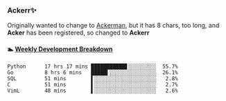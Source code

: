 ### Ackerr✨

Originally wanted to change to [Ackerman](https://zh.moegirl.org/zh-hans/%E4%B8%89%E7%AC%A0%C2%B7%E9%98%BF%E5%85%8B%E6%9B%BC), but it has 8 chars, too long, and **Acker** has been registered, so changed to **Ackerr**


<!-- WakaTime Start -->
<!-- TODO : dynamica generated -->
#### 🏊‍ <a href="https://gist.githubusercontent.com/Ackerr/22090c7f0e7817c8369b65d66c91982e/" target="_blank">Weekly Development Breakdown</a>

```
Python      17 hrs 17 mins ███████████▋░░░░░░░░░  55.7%
Go          8 hrs 6 mins   █████▍░░░░░░░░░░░░░░░  26.1%
SQL         51 mins        ▌░░░░░░░░░░░░░░░░░░░░   2.8%
C           51 mins        ▌░░░░░░░░░░░░░░░░░░░░   2.7%
VimL        48 mins        ▌░░░░░░░░░░░░░░░░░░░░   2.6%
```
<!-- WakaTime End -->
